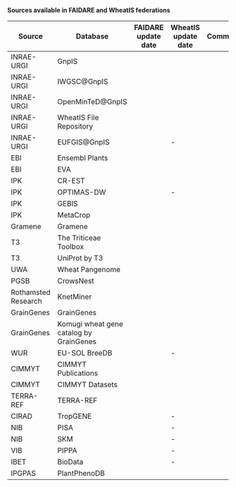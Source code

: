 **Sources available in FAIDARE and WheatIS federations**

| Source                 | Database                                | FAIDARE update date | WheatIS update date | Comment |
| ---------------------- | --------------------------------------- | ------------------- | ------------------- | ------- |
| INRAE-URGI             | GnpIS                                   |                     |                     |         |
| INRAE-URGI             | IWGSC@GnpIS                             |                     |                     |         |
| INRAE-URGI             | OpenMinTeD@GnpIS                        |                     |                     |         |
| INRAE-URGI             | WheatIS File Repository                 |                     |                     |         |
| INRAE-URGI             | EUFGIS@GnpIS                            |                     | -                   |         |
| EBI                    | Ensembl Plants                          |                     |                     |         |
| EBI                    | EVA                                     |                     |                     |         |
| IPK                    | CR-EST                                  |                     |                     |         |
| IPK                    | OPTIMAS-DW                              |                     | -                   |         |
| IPK                    | GEBIS                                   |                     |                     |         |
| IPK                    | MetaCrop                                |                     |                     |         |
| Gramene                | Gramene                                 |                     |                     |         |
| T3                     | The Triticeae Toolbox                   |                     |                     |         |
| T3                     | UniProt by T3                           |                     |                     |         |
| UWA                    | Wheat Pangenome                         |                     |                     |         |
| PGSB                   | CrowsNest                               |                     |                     |         |
| Rothamsted Research    | KnetMiner                               |                     |                     |         |
| GrainGenes             | GrainGenes                              |                     |                     |         |
| GrainGenes             | Komugi wheat gene catalog by GrainGenes |                     |                     |         |
| WUR                    | EU-SOL BreeDB                           |                     | -                   |         |
| CIMMYT                 | CIMMYT Publications                     |                     |                     |         |
| CIMMYT                 | CIMMYT Datasets                         |                     |                     |         |
| TERRA-REF              | TERRA-REF                               |                     |                     |         |
| CIRAD                  | TropGENE                                |                     | -                   |         |
| NIB                    | PISA                                    |                     | -                   |         |
| NIB                    | SKM                                     |                     | -                   |         |
| VIB                    | PIPPA                                   |                     | -                   |         |
| IBET                   | BioData                                 |                     | -                   |         |
| IPGPAS                 | PlantPhenoDB                            |                     |                     |         |
